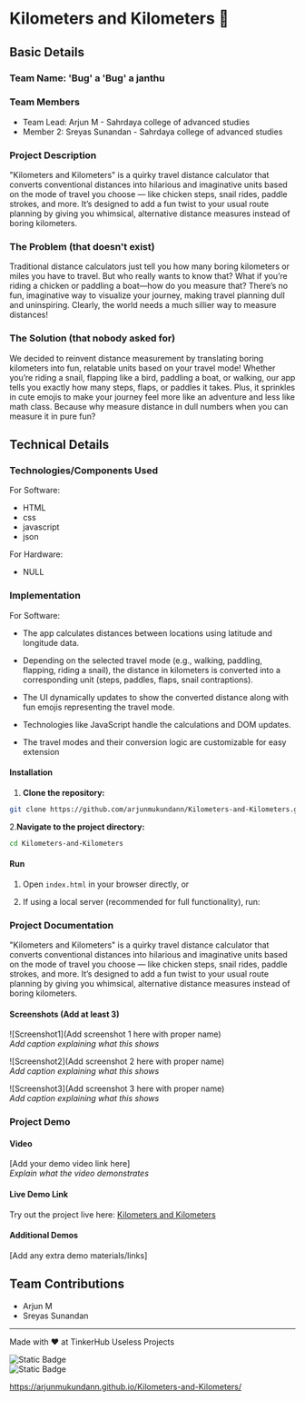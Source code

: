 # Kilometers and Kilometers 🎯

## Basic Details
### Team Name: 'Bug' a 'Bug' a janthu

### Team Members
- Team Lead: Arjun M - Sahrdaya college of advanced studies
- Member 2: Sreyas Sunandan - Sahrdaya college of advanced studies

### Project Description
"Kilometers and Kilometers" is a quirky travel distance calculator that converts conventional distances into hilarious and imaginative units based on the mode of travel you choose — like chicken steps, snail rides, paddle strokes, and more. It’s designed to add a fun twist to your usual route planning by giving you whimsical, alternative distance measures instead of boring kilometers.

### The Problem (that doesn't exist)
Traditional distance calculators just tell you how many boring kilometers or miles you have to travel. But who really wants to know that? What if you’re riding a chicken or paddling a boat—how do you measure that? There’s no fun, imaginative way to visualize your journey, making travel planning dull and uninspiring. Clearly, the world needs a much sillier way to measure distances!

### The Solution (that nobody asked for)
We decided to reinvent distance measurement by translating boring kilometers into fun, relatable units based on your travel mode! Whether you’re riding a snail, flapping like a bird, paddling a boat, or walking, our app tells you exactly how many steps, flaps, or paddles it takes. Plus, it sprinkles in cute emojis to make your journey feel more like an adventure and less like math class. Because why measure distance in dull numbers when you can measure it in pure fun?

## Technical Details
### Technologies/Components Used
For Software:
- HTML
- css
- javascript
- json
  
For Hardware:
- NULL

### Implementation
For Software:
- The app calculates distances between locations using latitude and longitude data.

- Depending on the selected travel mode (e.g., walking, paddling, flapping, riding a snail), the distance in kilometers is converted into a corresponding unit (steps, paddles, flaps, snail contraptions).

- The UI dynamically updates to show the converted distance along with fun emojis representing the travel mode.

- Technologies like JavaScript handle the calculations and DOM updates.

- The travel modes and their conversion logic are customizable for easy extension

#### Installation

1. **Clone the repository:**

```bash
git clone https://github.com/arjunmukundann/Kilometers-and-Kilometers.git
```
2.**Navigate to the project directory:**
```bash
cd Kilometers-and-Kilometers
```
#### Run

1. Open `index.html` in your browser directly, or

2. If using a local server (recommended for full functionality), run:





### Project Documentation
"Kilometers and Kilometers" is a quirky travel distance calculator that converts conventional distances into hilarious and imaginative units based on the mode of travel you choose — like chicken steps, snail rides, paddle strokes, and more. It’s designed to add a fun twist to your usual route planning by giving you whimsical, alternative distance measures instead of boring kilometers.

#### Screenshots (Add at least 3)
![Screenshot1](Add screenshot 1 here with proper name)  
*Add caption explaining what this shows*

![Screenshot2](Add screenshot 2 here with proper name)  
*Add caption explaining what this shows*

![Screenshot3](Add screenshot 3 here with proper name)  
*Add caption explaining what this shows*

### Project Demo
#### Video
[Add your demo video link here]  
*Explain what the video demonstrates*

#### Live Demo Link
Try out the project live here: [Kilometers and Kilometers](https://arjunmukundann.github.io/Kilometers-and-Kilometers/)

#### Additional Demos
[Add any extra demo materials/links]

## Team Contributions
- Arjun M
- Sreyas Sunandan

---
Made with ❤️ at TinkerHub Useless Projects

![Static Badge](https://img.shields.io/badge/TinkerHub-24?color=%23000000&link=https%3A%2F%2Fwww.tinkerhub.org%2F)  
![Static Badge](https://img.shields.io/badge/UselessProjects--25-25?link=https%3A%2F%2Fwww.tinkerhub.org%2Fevents%2FQ2Q1TQKX6Q%2FUseless%2520Projects)

 https://arjunmukundann.github.io/Kilometers-and-Kilometers/
